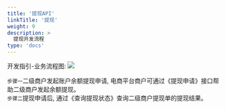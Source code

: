 ```yaml
---
title: '提现API'
linkTitle: '提现'
weight: 9
description: >
  提现开发流程
type: 'docs'
---
```


开发指引-业务流程图:
![](https://pay.weixin.qq.com/wiki/doc/apiv3/wxpay/assets/img/common/ecommerce/chapter2_3_4.png)

`步骤一`二级商户发起账户余额提现申请, 电商平台商户可通过《提现申请》接口帮助二级商户发起余额提现。\
`步骤二`提现申请后, 通过《查询提现状态》查询二级商户提现单的提现结果。

